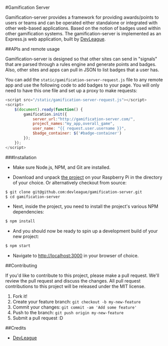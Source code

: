 #Gamification Server

Gamification-server provides a framework for providing awards/points to users or teams and can be operated either standalone or integrated with other web-based applications. Based on the notion of badges used within other gamification systems. The gamification-server is implemented as an Express.js web application, built by [DevLeague](http://www.devleague.com/).


##APIs and remote usage

Gamification-server is designed so that other sites can send in "signals" that are parsed through a rules engine and generate points and badges.  Also, other sites and apps can pull in JSON to list badges that a user has.

You can add the ``static/gamification-server-request.js`` file to any remote app and use the following code to add badges to your page. You will only need to have this one file and set up a proxy to make requests:

```javascript
<script src="/static/gamification-server-request.js"></script>
<script>
    $(document).ready(function() {
        gamification.init({
            server_url:"http://gamification-server.com/",
            project_names:"my_app,overall_game",
            user_name: "{{ request.user.username }}",
            $badge_container: $('#badge-container')
        });
    });
</script>
```

###Installation

* Make sure Node.js, NPM, and Git are installed.

* Download and unpack [the project](https://github.com/devleague/gamification-server) on your Raspberry Pi in the directory of your choice. Or alternatively checkout from source:

```bash
$ git clone git@github.com:devleague/gamification-server.git
$ cd gamification-server
```

* Next, inside the project, you need to install the project's various NPM dependencies:

```bash
$ npm install
```

* And you should now be ready to spin up a development build of your new project:

```bash
$ npm start
```

* Navigate to [http://localhost:3000](http://localhost:3000) in your browser of choice.

##Contributing

If you'd like to contribute to this project, please make a pull request. We'll review the pull request and discuss the changes. All pull request contributions to this project will be released under the MIT license.

1. Fork it!
2. Create your feature branch: ```git checkout -b my-new-feature```
3. Commit your changes: ```git commit -am 'Add some feature'```
4. Push to the branch: ````git push origin my-new-feature````
5. Submit a pull request :D

##Credits

- [DevLeague](http://www.devleague.com/)
